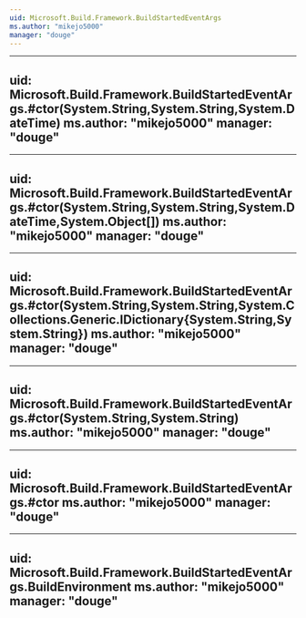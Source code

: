 ```yaml
---
uid: Microsoft.Build.Framework.BuildStartedEventArgs
ms.author: "mikejo5000"
manager: "douge"
---
```


---
uid: Microsoft.Build.Framework.BuildStartedEventArgs.#ctor(System.String,System.String,System.DateTime)
ms.author: "mikejo5000"
manager: "douge"
---

---
uid: Microsoft.Build.Framework.BuildStartedEventArgs.#ctor(System.String,System.String,System.DateTime,System.Object[])
ms.author: "mikejo5000"
manager: "douge"
---

---
uid: Microsoft.Build.Framework.BuildStartedEventArgs.#ctor(System.String,System.String,System.Collections.Generic.IDictionary{System.String,System.String})
ms.author: "mikejo5000"
manager: "douge"
---

---
uid: Microsoft.Build.Framework.BuildStartedEventArgs.#ctor(System.String,System.String)
ms.author: "mikejo5000"
manager: "douge"
---

---
uid: Microsoft.Build.Framework.BuildStartedEventArgs.#ctor
ms.author: "mikejo5000"
manager: "douge"
---

---
uid: Microsoft.Build.Framework.BuildStartedEventArgs.BuildEnvironment
ms.author: "mikejo5000"
manager: "douge"
---
